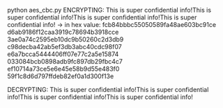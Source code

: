 python aes_cbc.py
ENCRYPTING:
This is super confidential info!This is super confidential info!This is super confidential info!This is super confidential info!
-> in hex value:
fcb84bbbc55050589fa48ae603bc91ce
d6ab9186f12caa3919c78694b3918cce
3ae0a74c2595eb10dc9b50260c2d3db9
c98decba42ab5ef3db3abc40cdc98f07
e6a7bcca5444406ff07e77c2a5e15874
033084bcb0898adb9fc897db29fbc4c7
ef10714a73ce5e6e45e58b9d55e483f0
59f1c8d6d797ffdeb82ef0a1d300f13e

DECRYPTING:
This is super confidential info!This is super confidential info!This is super confidential info!This is super confidential info!